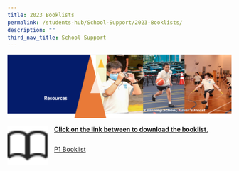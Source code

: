 ```yaml
---
title: 2023 Booklists
permalink: /students-hub/School-Support/2023-Booklists/
description: ""
third_nav_title: School Support
---
```

![](/images/Resourcesheader2.png)


<img src="/images/Bookicon.png" style="width:90px;height:90px;margin-right:15px;" align = "left"> <u><b>Click on the link between to download the booklist.</b></u>

```

```

[P1 Booklist](/files/P1%20BOOKLIST.pdf)
